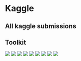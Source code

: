 # Kaggle
All kaggle submissions
---
## Toolkit

<a href = "https://python.org/"><img src = "https://img.shields.io/badge/Python-FFD43B?style=for-the-badge&logo=python&logoColor=blue"></a>
<a href = "https://jupyter.org/"><img src = "https://img.shields.io/badge/Jupyter-000000?style=for-the-badge&logo=jupyter&logoColor=orange"></a>
<a href = "https://scikit-learn.org/"><img src = "https://img.shields.io/badge/ScikitLearn-FFFFFF?style=for-the-badge&logo=scikitlearn&logoColor=orange"></a>
<a href = "https://pandas.pydata.org/"><img src = "https://img.shields.io/badge/Pandas-2C2D72?style=for-the-badge&logo=pandas&logoColor=white"></a>
<a href = "https://numpy.org/"><img src = "https://img.shields.io/badge/Numpy-FFFFFF?style=for-the-badge&logo=numpy&logoColor=blue"></a>
<a href = "https://matplotlib.org/"><img src = "https://img.shields.io/badge/Matplotlib-000000?style=for-the-badge&logo=matplotlib&logoColor=blue"></a>
<a href = "https://seaborn.pydata.org/"><img src = "https://img.shields.io/badge/Seaborn-3399FF?style=for-the-badge&logo=seaborn&logoColor=blue"></a>
<a href = "https://www.latex-project.org/"><img src = "https://img.shields.io/badge/LaTeX-47A141?style=for-the-badge&logo=LaTeX&logoColor=white"></a>
<a href = "https://stackoverflow.com/"><img src = "https://img.shields.io/badge/Stack_Overflow-FE7A16?style=for-the-badge&logo=stack-overflow&logoColor=white"></a>
